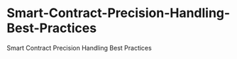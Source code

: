 # Smart-Contract-Precision-Handling-Best-Practices
Smart Contract Precision Handling Best Practices
